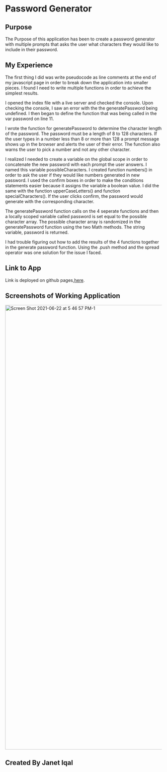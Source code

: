 # Password Generator

## Purpose
The Purpose of this application has been to create a password generator with multiple prompts that asks the user what characters they would like to include in their password. 

## My Experience
The first thing I did was write pseudocode as line comments at the end of my javascript page in order to break down the application into smaller pieces. I found I need to write multiple functions in order to achieve the simplest results. 

I opened the index file with a live server and checked the console. Upon checking the console, I saw an error with the the  generatePassword being undefined. I then began to define the function that was being called in the var password on line 11. 

I wrote the function for generatePassword to determine the character length of the password. The password must be a length of 8 to 128 characters. If the user types in a number less than 8 or more than 128 a prompt message shows up in the browser and alerts the user of their error. The function also warns the user to pick a number and not any other character. 

I realized I needed to create a variable on the global scope in order to concatenate the new password with each prompt the user answers. I named this variable possibleCharacters. 
I created function numbers() in order to ask the user if they would like numbers generated in new password. I used the confirm boxes in order to make the conditions statements easier because it assigns the variable a boolean value. I did the same with the function upperCaseLetters() and function specialCharacters(). If the user clicks confirm, the password would generate with the corresponding character.

The generatePassword function calls on the 4 seperate functions and then a locally scoped variable called password is set equal to the possible character array. The possible character array is randomized in the generatePassword function using the two Math methods. The string variable, password is returned. 

I had trouble figuring out how to add the results of the 4 functions together in the generate password function. Using the .push method and the spread operator was one solution for the issue I faced. 

## Link to App
Link is deployed on github pages,[here](https://janetiqal.github.io/Password-Generator/).

## Screenshots of Working Application
<img width="1428" alt="Screen Shot 2021-06-22 at 5 46 57 PM-1" src="https://user-images.githubusercontent.com/84414488/123009667-c50b6680-d382-11eb-9263-09e72e46444a.png">

## Created By Janet Iqal 
